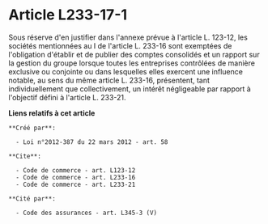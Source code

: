 # Article L233-17-1

Sous réserve d'en justifier dans l'annexe prévue à l'article L. 123-12, les sociétés mentionnées au I de l'article L. 233-16
sont exemptées de l'obligation d'établir et de publier des comptes consolidés et un rapport sur la gestion du groupe lorsque
toutes les entreprises contrôlées de manière exclusive ou conjointe ou dans lesquelles elles exercent une influence notable,
au sens du même article L. 233-16, présentent, tant individuellement que collectivement, un intérêt négligeable par rapport à
l'objectif défini à l'article L. 233-21.

**Liens relatifs à cet article**

	**Créé par**:

	  - Loi n°2012-387 du 22 mars 2012 - art. 58

	**Cite**:

	  - Code de commerce - art. L123-12
	  - Code de commerce - art. L233-16
	  - Code de commerce - art. L233-21

	**Cité par**:

	  - Code des assurances - art. L345-3 (V)
